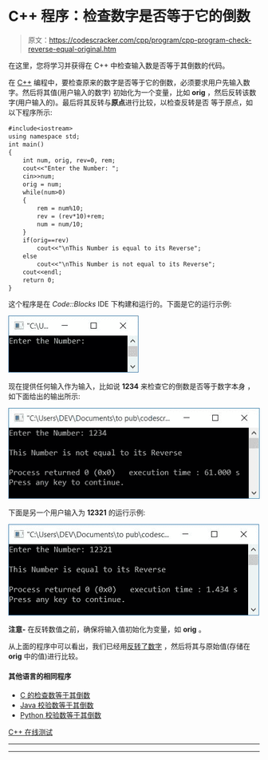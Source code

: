 # C++ 程序：检查数字是否等于它的倒数

> 原文：<https://codescracker.com/cpp/program/cpp-program-check-reverse-equal-original.htm>

在这里，您将学习并获得在 C++ 中检查输入数是否等于其倒数的代码。

在 [C++](/cpp/index.htm) 编程中，要检查原来的数字是否等于它的倒数，必须要求用户先输入数字。然后将其值(用户输入的数字) 初始化为一个变量，比如 **orig** ，然后反转该数字(用户输入的)。最后将其反转与**原点**进行比较，以检查反转是否 等于原点，如以下程序所示:

```
#include<iostream>
using namespace std;
int main()
{
    int num, orig, rev=0, rem;
    cout<<"Enter the Number: ";
    cin>>num;
    orig = num;
    while(num>0)
    {
        rem = num%10;
        rev = (rev*10)+rem;
        num = num/10;
    }
    if(orig==rev)
        cout<<"\nThis Number is equal to its Reverse";
    else
        cout<<"\nThis Number is not equal to its Reverse";
    cout<<endl;
    return 0;
}
```

这个程序是在 *Code::Blocks* IDE 下构建和运行的。下面是它的运行示例:

![C++ program check reverse original](img/fb87169c439c16096789a67e612a6297.png)

现在提供任何输入作为输入，比如说 **1234** 来检查它的倒数是否等于数字本身 ，如下面给出的输出所示:

![reverse original program c](img/b20d18115323947d857af0d3503e6698.png)

下面是另一个用户输入为 **12321** 的运行示例:

![check number is equal to its reverse c++](img/5aef37c823c39cf07a1f733c73d36e5d.png)

**注意-** 在反转数值之前，确保将输入值初始化为变量，如 **orig** 。

从上面的程序中可以看出，我们已经用[反转了数字](/cpp/program/cpp-program-reverse-numbers.htm) ，然后将其与原始值(存储在 **orig** 中的值)进行比较。

#### 其他语言的相同程序

*   [C 的检查数等于其倒数](/c/program/c-program-check-reverse-equal-original.htm)
*   [Java 校验数等于其倒数](/java/program/java-program-check-reverse-equal-original.htm)
*   [Python 校验数等于其倒数](/python/program/python-program-check-reverse-equal-original.htm)

[C++ 在线测试](/exam/showtest.php?subid=3)

* * *

* * *